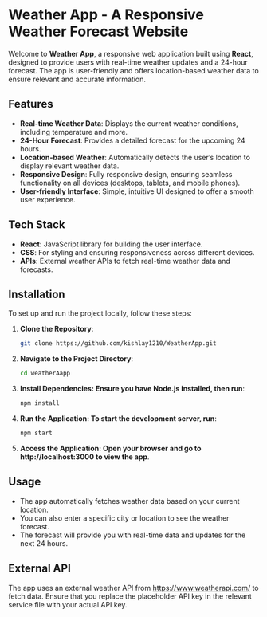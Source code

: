 # Weather App - A Responsive Weather Forecast Website

Welcome to **Weather App**, a responsive web application built using **React**, designed to provide users with real-time weather updates and a 24-hour forecast. The app is user-friendly and offers location-based weather data to ensure relevant and accurate information. 

## Features

- **Real-time Weather Data**: Displays the current weather conditions, including temperature and more.
- **24-Hour Forecast**: Provides a detailed forecast for the upcoming 24 hours.
- **Location-based Weather**: Automatically detects the user’s location to display relevant weather data.
- **Responsive Design**: Fully responsive design, ensuring seamless functionality on all devices (desktops, tablets, and mobile phones).
- **User-friendly Interface**: Simple, intuitive UI designed to offer a smooth user experience.

## Tech Stack

- **React**: JavaScript library for building the user interface.
- **CSS**: For styling and ensuring responsiveness across different devices.
- **APIs**: External weather APIs to fetch real-time weather data and forecasts.
  
## Installation

To set up and run the project locally, follow these steps:

1. **Clone the Repository**:
   ```bash
   git clone https://github.com/kishlay1210/WeatherApp.git

2. **Navigate to the Project Directory**:
   ```bash
   cd weatherAapp

3. **Install Dependencies: Ensure you have Node.js installed, then run**:
      ```bash
   npm install

4. **Run the Application: To start the development server, run**:
    ```bash
   npm start

5. **Access the Application: Open your browser and go to http://localhost:3000 to view the app**.

## Usage
- The app automatically fetches weather data based on your current location.
- You can also enter a specific city or location to see the weather forecast.
- The forecast will provide you with real-time data and updates for the next 24 hours.


## External API
The app uses an external weather API from https://www.weatherapi.com/ to fetch data. 
Ensure that you replace the placeholder API key in the relevant service file with your actual API key.
